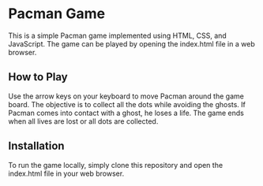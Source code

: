 # Pacman Game

This is a simple Pacman game implemented using HTML, CSS, and JavaScript. The game can be played by opening the index.html file in a web browser.

## How to Play

Use the arrow keys on your keyboard to move Pacman around the game board. The objective is to collect all the dots while avoiding the ghosts. If Pacman comes into contact with a ghost, he loses a life. The game ends when all lives are lost or all dots are collected.

## Installation

To run the game locally, simply clone this repository and open the index.html file in your web browser.
